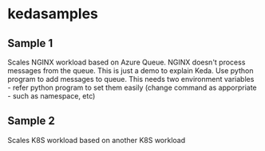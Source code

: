 # kedasamples

## Sample 1

Scales NGINX workload based on Azure Queue.  NGINX doesn't process messages from the queue. This is just a demo to explain Keda.
Use python program to add messages to queue. This needs two environment variables - refer python program to set them easily (change command as apporpriate - such as namespace, etc)

## Sample 2

Scales K8S workload based on another K8S workload 
